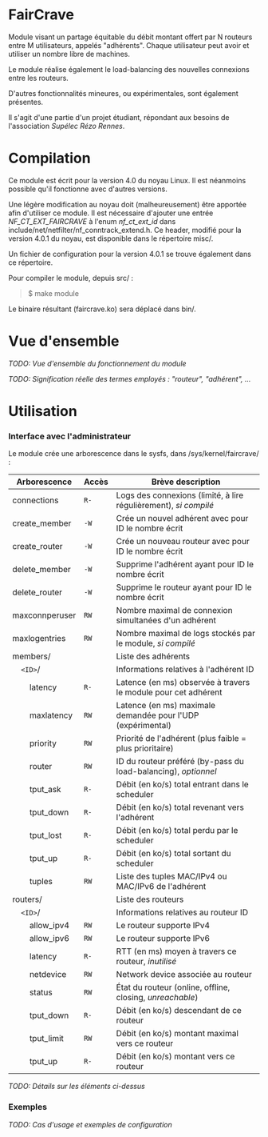 # FairCrave

Module visant un partage équitable du débit montant offert par N routeurs entre M utilisateurs, appelés "adhérents".
Chaque utilisateur peut avoir et utiliser un nombre libre de machines.

Le module réalise également le load-balancing des nouvelles connexions entre les routeurs.

D'autres fonctionnalités mineures, ou expérimentales, sont également présentes.

Il s'agit d'une partie d'un projet étudiant, répondant aux besoins de l'association *Supélec Rézo Rennes*.

# Compilation

Ce module est écrit pour la version 4.0 du noyau Linux.
Il est néanmoins possible qu'il fonctionne avec d'autres versions.

Une légère modification au noyau doit (malheureusement) être apportée afin d'utiliser ce module.
Il est nécessaire d'ajouter une entrée *NF_CT_EXT_FAIRCRAVE* à l'enum *nf_ct_ext_id* dans include/net/netfilter/nf_conntrack_extend.h.
Ce header, modifié pour la version 4.0.1 du noyau, est disponible dans le répertoire misc/.

Un fichier de configuration pour la version 4.0.1 se trouve également dans ce répertoire.

Pour compiler le module, depuis src/ :

> $ make module

Le binaire résultant (faircrave.ko) sera déplacé dans bin/.

# Vue d'ensemble

*TODO: Vue d'ensemble du fonctionnement du module*

*TODO: Signification réelle des termes employés : "routeur", "adhérent", ...*

# Utilisation

### Interface avec l'administrateur

Le module crée une arborescence dans le sysfs, dans /sys/kernel/faircrave/ :

Arborescence       | Accès | Brève description
------------------ | ----- | -----------------
connections        | `R-`  | Logs des connexions (limité, à lire régulièrement), *si compilé*
create_member      | `-W`  | Crée un nouvel adhérent avec pour ID le nombre écrit
create_router      | `-W`  | Crée un nouveau routeur avec pour ID le nombre écrit
delete_member      | `-W`  | Supprime l'adhérent ayant pour ID le nombre écrit
delete_router      | `-W`  | Supprime le routeur ayant pour ID le nombre écrit
maxconnperuser     | `RW`  | Nombre maximal de connexion simultanées d'un adhérent
maxlogentries      | `RW`  | Nombre maximal de logs stockés par le module, *si compilé*
members/           |       | Liste des adhérents
    `<ID>`/        |       | Informations relatives à l'adhérent ID
        latency    | `R-`  | Latence (en ms) observée à travers le module pour cet adhérent
        maxlatency | `RW`  | Latence (en ms) maximale demandée pour l'UDP (expérimental)
        priority   | `RW`  | Priorité de l'adhérent (plus faible = plus prioritaire)
        router     | `RW`  | ID du routeur préféré (by-pass du load-balancing), *optionnel*
        tput_ask   | `R-`  | Débit (en ko/s) total entrant dans le scheduler
        tput_down  | `R-`  | Débit (en ko/s) total revenant vers l'adhérent
        tput_lost  | `R-`  | Débit (en ko/s) total perdu par le scheduler
        tput_up    | `R-`  | Débit (en ko/s) total sortant du scheduler
        tuples     | `RW`  | Liste des tuples MAC/IPv4 ou MAC/IPv6 de l'adhérent
routers/           |       | Liste des routeurs
    `<ID>`/        |       | Informations relatives au routeur ID
        allow_ipv4 | `RW`  | Le routeur supporte IPv4
        allow_ipv6 | `RW`  | Le routeur supporte IPv6
        latency    | `R-`  | RTT (en ms) moyen à travers ce routeur, *inutilisé*
        netdevice  | `RW`  | Network device associée au routeur
        status     | `RW`  | État du routeur (online, offline, closing, *unreachable*)
        tput_down  | `R-`  | Débit (en ko/s) descendant de ce routeur
        tput_limit | `RW`  | Débit (en ko/s) montant maximal vers ce routeur
        tput_up    | `R-`  | Débit (en ko/s) montant vers ce routeur

*TODO: Détails sur les éléments ci-dessus*

### Exemples

*TODO: Cas d'usage et exemples de configuration*

